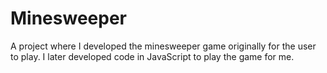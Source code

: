 # Minesweeper
A project where I developed the minesweeper game originally for the user to play. I later developed code in JavaScript to play the game for me.

